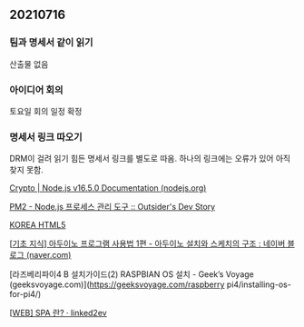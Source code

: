 ## 20210716

### 팀과 명세서 같이 읽기

산출물 없음

### 아이디어 회의

토요일 회의 일정 확정

### 명세서 링크 따오기

DRM이 걸려 읽기 힘든 명세서 링크를 별도로 따옴. 하나의 링크에는 오류가 있어 아직 찾지 못함.

[Crypto | Node.js v16.5.0 Documentation (nodejs.org)](https://nodejs.org/api/crypto.html)

[PM2 - Node.js 프로세스 관리 도구 :: Outsider's Dev Story](https://blog.outsider.ne.kr/1197)

[KOREA HTML5](https://www.koreahtml5.kr/main.do)

[[기초 지식\] 아두이노 프로그램 사용법 1편 - 아두이노 설치와 스케치의 구조 : 네이버 블로그 (naver.com)](https://blog.naver.com/PostView.nhn?isHttpsRedirect=true&blogId=jamduino&logNo=220812436210)

[라즈베리파이4 B 설치가이드(2) RASPBIAN OS 설치 - Geek’s Voyage (geeksvoyage.com)](https://geeksvoyage.com/raspberry pi4/installing-os-for-pi4/)

[[WEB\] SPA 란? · linked2ev](https://linked2ev.github.io/devlog/2018/08/01/WEB-What-is-SPA/)

